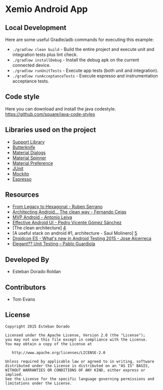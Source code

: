 # Xemio Android App


Local Development
-----------------

Here are some useful Gradle/adb commands for executing this example:

 * `./gradlew clean build` - Build the entire project and execute unit and integration tests plus lint check.
 * `./gradlew installDebug` - Install the debug apk on the current connected device.
 * `./gradlew runUnitTests` - Execute app tests (both unit and integration).
 * `./gradlew runAcceptanceTests` - Execute espresso and instrumentation acceptance tests.

 
Code style
-----------

Here you can download and install the java codestyle.
https://github.com/square/java-code-styles

Libraries used on the project
------------------------------------

* [Support Library][11]
* [Butterknife][12]
* [Material Dialogs][13]
* [Material Spinner][17]
* [Material Preference][18]
* [JUnit][14]
* [Mockito][15]
* [Espresso][16]


Resources
---------
* [From Legacy to Hexagonal - Ruben Serrano][0]
* [Architecting Android... The clean way - Fernando Cejas][1]
* [MVP Android - Antonio Leiva][2]
* [Effective Android UI - Pedro Vicente Gómez Sánchez][3]
* [The clean architecture] [4]
* [A useful stack on android #1, architecture - Saul Molinero] [5]
* [Droidcon ES - What's new in Android Testing 2015 - Jose Alcerreca][6]
* [Elegant?? Unit Testing – Pablo Guardiola][7]

Developed By
------------

* Esteban Dorado Roldan

Contributors
------------

* Tom Evans


License
--------

    Copyright 2015 Esteban Dorado

    Licensed under the Apache License, Version 2.0 (the "License");
    you may not use this file except in compliance with the License.
    You may obtain a copy of the License at

       http://www.apache.org/licenses/LICENSE-2.0

    Unless required by applicable law or agreed to in writing, software
    distributed under the License is distributed on an "AS IS" BASIS,
    WITHOUT WARRANTIES OR CONDITIONS OF ANY KIND, either express or implied.
    See the License for the specific language governing permissions and
    limitations under the License.
 
[0]: https://speakerdeck.com/akelael/from-legacy-to-hexagonal-android-droidcon-london-2014
[1]: http://fernandocejas.com/2014/09/03/architecting-android-the-clean-way/
[2]: http://antonioleiva.com/mvp-android/
[3]: https://github.com/pedrovgs/EffectiveAndroidUI
[4]: http://blog.8thlight.com/uncle-bob/2012/08/13/the-clean-architecture.html
[5]: http://saulmm.github.io/2015/02/02/A%20useful%20stack%20on%20android%20%231,%20architecture/
[6]: https://docs.google.com/presentation/d/1bPE0HbKIUQn-SAWfLBFcRz3aJwjgEUr8gKGhLJgDxRo/edit#slide=id.g76bf114f5_2_0
[7]: https://speakerdeck.com/guardiola31337/elegant-unit-testing-droidcon-spain-2015


[11]: http://developer.android.com/tools/support-library/index.html
[12]: https://github.com/JakeWharton/butterknife
[13]: https://github.com/afollestad/material-dialogs
[14]: https://github.com/junit-team/junit
[15]: https://github.com/mockito/mockito
[16]: https://developer.android.com/tools/testing-support-library/index.html
[17]: https://github.com/ganfra/MaterialSpinner
[18]: https://github.com/jenzz/Android-MaterialPreference